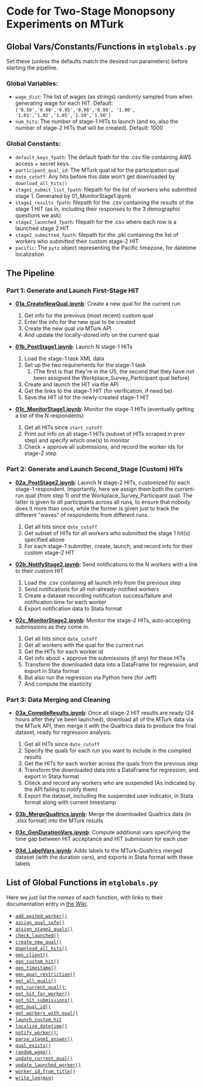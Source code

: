 # Code for Two-Stage Monopsony Experiments on MTurk

## Global Vars/Constants/Functions in `mtglobals.py`

Set these (unless the defaults match the desired run parameters) before starting the pipeline.

### Global Variables:

* `wage_dist`: The list of wages (as strings) randomly sampled from when generating wage for each HIT. Default: `['0.50','0.90','0.95','0.98','0.99', '1.00', '1.01','1.02','1.05','1.10','1.50']`
* `num_hits`: The number of stage-1 HITs to launch (and so, also the number of stage-2 HITs that will be created). Default: 1000

### Global Constants:

* `default_keys_fpath`: The default fpath for the .csv file containing AWS access + secret keys.
* `participant_qual_id`: The MTurk qual id for the participation qual
* `date_cutoff`: Any hits before this date won't get downloaded by `download_all_hits()`
* `stage1_submit_list_fpath`: filepath for the list of workers who submitted stage 1. Generated by 01_MonitorStage1.ipynb
* `stage1_results_fpath`: filepath for the .csv containing the *results* of the stage 1 HIT (as in, including their responses to the 3 demographic questions we ask)
* `stage2_launched_fpath`: filepath for the .csv where each row is a launched stage 2 HIT
* `stage2_submitted_fpath`: filepath for the .pkl containing the list of workers who *submitted* their custom stage-2 HIT
* `pacific`: The `pytz` object representing the Pacific timezone, for datetime localization

## The Pipeline

### Part 1: Generate and Launch First-Stage HIT

* **[01a_CreateNewQual.ipynb](../../blob/main/code/01a_CreateNewQual.ipynb)**: Create a new qual for the current run
   1. Get info for the previous (most recent) custom qual
   2. Enter the info for the new qual to be created
   3. Create the new qual via MTurk API
   4. And update the locally-stored info on the current qual

* **[01b_PostStage1.ipynb](../../blob/main/code/01b_PostStage1.ipynb)**: Launch N stage-1 HITs
   1. Load the stage-1 task XML data
   2. Set up the two requirements for the stage-1 task
      1. (The first is that they're in the US, the second that they have not been assigned the Workplace_Survey_Participant qual before)
   3. Create and launch the HIT via the API
   4. Get the links to the stage-1 HIT (for verification, if need be)
   5. Save the HIT id for the newly-created stage-1 HIT

* **[01c_MonitorStage1.ipynb](../../blob/main/code/01c_MonitorStage1.ipynb)**: Monitor the stage-1 HITs (eventually getting a list of the N respondents)
   1. Get all HITs since `start_cutoff`
   2. Print out info on all stage-1 HITs (subset of HITs scraped in prev step) and specify which one(s) to monitor
   3. Check + approve all submissions, and record the worker ids for stage-2 step

### Part 2: Generate and Launch Second_Stage (Custom) HITs

* **[02a_PostStage2.ipynb](../../blob/main/code/02a_PostStage2.ipynb)**: Launch N stage-2 HITs, customized for each stage-1 respondent. Importantly, here we assign them both the current-run qual (from step 1) *and* the Workplace_Survey_Participant qual. The latter is given to *all* participants across all runs, to ensure that nobody does it more than once, while the former is given just to track the different "waves" of respondents from different runs.
   1. Get all hits since `date_cutoff`
   2. Get subset of HITs for all workers who submitted the stage 1 hit(s) specified above
   3. For each stage-1 submitter, create, launch, and record info for their custom stage-2 HIT

* **[02b_NotifyStage2.ipynb](../../blob/main/code/02b_NotifyStage2.ipynb)**: Send notifications to the N workers with a link to their custom HIT
   1. Load the .csv containing all launch info from the previous step
   2. Send notifications for all not-already-notified workers
   3. Create a dataset recording notification success/failure and notification time for each worker
   4. Export notification data to Stata format

* **[02c_MonitorStage2.ipynb](../../blob/main/code/02c_MonitorStage2.ipynb)**: Monitor the stage-2 HITs, auto-accepting submissions as they come in.
   1. Get all hits since `date_cutoff`
   2. Get all workers with the qual for the current run
   3. Get the HITs for each worker id
   4. Get info about + approve the submissions (if any) for these HITs
   5. Transform the downloaded data into a DataFrame for regression, and export in Stata format
   6. But also run the regression via Python here (for Jeff)
   7. And compute the elasticity

### Part 3: Data Merging and Cleaning

* **[03a_CompileResults.ipynb](../../blob/main/code/03a_CompileResults.ipynb)**: Once all stage-2 HIT results are ready (24 hours after they've been launched), download all of the MTurk data via the MTurk API, then merge it with the Qualtrics data to produce the final dataset, ready for regression analysis.
   1. Get all HITs since `date_cutoff`
   2. Specify the quals for each run you want to include in the compiled results
   3. Get the HITs for each worker across the quals from the previous step
   4. Transform the downloaded data into a DataFrame for regression, and export in Stata format
   5. Check and record any workers who are suspended (As indicated by the API failing to notify them)
   6. Export the dataset, including the suspended user indicator, in Stata format along with current timestamp

* **[03b_MergeQualtrics.ipynb](../../blob/main/code/03b_MergeQualtrics.ipynb)**: Merge the downloaded Qualtrics data (in .xlsx format) into the MTurk results

* **[03c_GenDurationVars.ipynb](../../blob/main/code/03c_GenDurationVars.ipynb)**: Compute additional vars specifying the time gap between HIT acceptance and HIT submission for each user

*  **[03d_LabelVars.ipynb](../../../../blob/main/code/03d_LabelVars.ipynb)**: Adds labels to the MTurk-Qualtrics merged dataset (with the duration vars), and exports in Stata format with these labels

## List of Global Functions in `mtglobals.py`

Here we just list the *names* of each function, with links to their documentation entry in [the Wiki](../../wiki).

* [`add_posted_worker()`](../../wiki#add_posted_worker)
* [`assign_qual_safe()`](../../wiki#assign_qual_safe)
* [`assign_stage2_quals()`](../../wiki#assign_stage2_quals)
* [`check_launched()`](../../wiki#check_launched)
* [`create_new_qual()`](../../wiki#create_new_qual)
* [`download_all_hits()`](../../wiki#download_all_hits)
* [`gen_client()`](../../wiki#gen_client)
* [`gen_custom_hit()`](../../wiki#gen_custom_hit)
* [`gen_timestamp()`](../../wiki#gen_timestamp)
* [`gen_qual_restriction()`](../../wiki#gen_qual_restriction)
* [`get_all_quals()`](../../wiki#get_all_quals)
* [`get_current_qual()`:](../../wiki#get_current_qual)
* [`get_hit_for_worker()`](../../wiki#get_hit_for_worker)
* [`get_hit_submissions()`](../../wiki#get_hit_submissions)
* [`get_qual_id()`](../../wiki#get_qual_id)
* [`get_workers_with_qual()`](../../wiki#get_workers_with_qual)
* [`launch_custom_hit`](../../wiki#launch_custom_hit)
* [`localize_datetime()`](../../wiki#localize_datetime)
* [`notify_worker()`:](../../wiki#notify_worker)
* [`parse_stage1_answer()`](../../wiki#parse_stage1_answer)
* [`qual_exists()`](../../wiki#qual_exists)
* [`random_wage()`](../../wiki#random_wage)
* [`update_current_qual()`](../../wiki#update_current_qual)
* [`update_launched_worker()`](../../wiki#update_launched_worker)
* [`worker_id_from_title()`](../../wiki#worker_id_from_title)
* [`write_log(msg)`](../../wiki#write_log)
